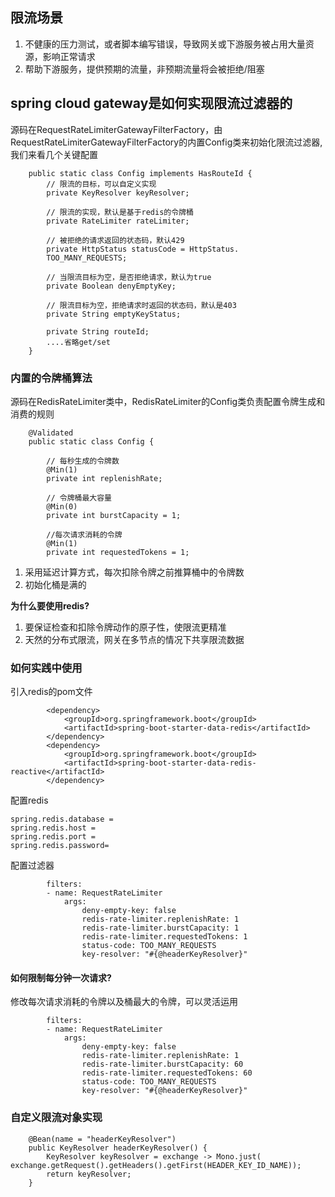 ## 限流场景
1. 不健康的压力测试，或者脚本编写错误，导致网关或下游服务被占用大量资源，影响正常请求
2. 帮助下游服务，提供预期的流量，非预期流量将会被拒绝/阻塞

## spring cloud gateway是如何实现限流过滤器的
源码在RequestRateLimiterGatewayFilterFactory，由RequestRateLimiterGatewayFilterFactory的内置Config类来初始化限流过滤器,我们来看几个关键配置
```code
	public static class Config implements HasRouteId {
        // 限流的目标，可以自定义实现
		private KeyResolver keyResolver;

        // 限流的实现，默认是基于redis的令牌桶
		private RateLimiter rateLimiter;

        // 被拒绝的请求返回的状态码，默认429
		private HttpStatus statusCode = HttpStatus.
        TOO_MANY_REQUESTS;

        // 当限流目标为空，是否拒绝请求，默认为true
        private Boolean denyEmptyKey;

        // 限流目标为空，拒绝请求时返回的状态码，默认是403
		private String emptyKeyStatus;

		private String routeId;
        ....省略get/set
	}

```

### 内置的令牌桶算法
源码在RedisRateLimiter类中，RedisRateLimiter的Config类负责配置令牌生成和消费的规则
```code
	@Validated
	public static class Config {

        // 每秒生成的令牌数
		@Min(1)
		private int replenishRate;

        // 令牌桶最大容量
		@Min(0)
		private int burstCapacity = 1;

        //每次请求消耗的令牌
		@Min(1)
		private int requestedTokens = 1;
```
1. 采用延迟计算方式，每次扣除令牌之前推算桶中的令牌数
2. 初始化桶是满的

**为什么要使用redis?**

1. 要保证检查和扣除令牌动作的原子性，使限流更精准
2. 天然的分布式限流，网关在多节点的情况下共享限流数据

### 如何实践中使用
引入redis的pom文件
```code
        <dependency>
            <groupId>org.springframework.boot</groupId>
            <artifactId>spring-boot-starter-data-redis</artifactId>
        </dependency>
        <dependency>
            <groupId>org.springframework.boot</groupId>
            <artifactId>spring-boot-starter-data-redis-reactive</artifactId>
        </dependency>
```
配置redis
```code
spring.redis.database = 
spring.redis.host = 
spring.redis.port = 
spring.redis.password=
```
配置过滤器
```code
        filters:
        - name: RequestRateLimiter
            args:
                deny-empty-key: false
                redis-rate-limiter.replenishRate: 1
                redis-rate-limiter.burstCapacity: 1
                redis-rate-limiter.requestedTokens: 1
                status-code: TOO_MANY_REQUESTS
                key-resolver: "#{@headerKeyResolver}"
```
#### 如何限制每分钟一次请求?
修改每次请求消耗的令牌以及桶最大的令牌，可以灵活运用
```code
        filters:
        - name: RequestRateLimiter
            args:
                deny-empty-key: false
                redis-rate-limiter.replenishRate: 1
                redis-rate-limiter.burstCapacity: 60
                redis-rate-limiter.requestedTokens: 60
                status-code: TOO_MANY_REQUESTS
                key-resolver: "#{@headerKeyResolver}"
```
### 自定义限流对象实现
```code
    @Bean(name = "headerKeyResolver")
    public KeyResolver headerKeyResolver() {
        KeyResolver keyResolver = exchange -> Mono.just( exchange.getRequest().getHeaders().getFirst(HEADER_KEY_ID_NAME));
        return keyResolver;
    }
```
